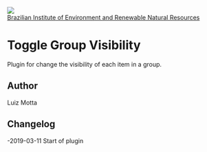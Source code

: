 <!-- IBAMA logo -->
[ibama_logo]: http://upload.wikimedia.org/wikipedia/commons/thumb/8/81/Logo_IBAMA.svg/150px-Logo_IBAMA.svg.png

![][ibama_logo]  
[Brazilian Institute of Environment and Renewable Natural Resources](http://www.ibama.gov.br)

# Toggle Group Visibility

Plugin for change the visibility of each item in a group.

## Author
Luiz Motta

## Changelog
-2019-03-11
Start of plugin
